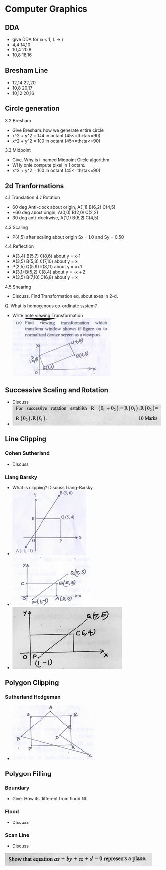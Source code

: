 # Computer Graphics

## DDA

- give DDA for m < 1, L -> r
- 4,4 14,10
- 10,4 20,8
- 10,8 18,16

## Bresham Line

- 12,14 22,20
- 10,8 20,17
- 10,12 20,16

## Circle generation

3.2 Bresham

- Give Bresham. how we generate entire circle
- x^2 + y^2 = 144 in octant (45<=theta<=90)
- x^2 + y^2 = 100 in octant (45<=theta<=90)

3.3 Midpoint

- Give. Why is it named Midpoint Circle algorithm.
- WHy onle compute pixel in 1 octant.
- x^2 + y^2 = 100 in octant (45<=theta<=90)

## 2d Tranformations

4.1 Translation
4.2 Rotation

- 60 deg Anti-clock about origin, A(1,1) B(6,2) C(4,5)
- +60 deg about origin, A(0,0) B(2,0) C(2,2)
- 30 deg anti-clockwise, A(1,1) B(6,2) C(4,5)

4.3 Scaling

- P(4,5) after scaling about origin Sx = 1.0 and Sy = 0.50


4.4 Reflection

- A(3,4) B(5,7) C(8,6) about y = x-1
- A(3,5) B(5,8) C(7,10) about y = x
- P(2,5) Q(5,9) R(8,11) about y = x+1
- A(3,1) B(5,2) C(8,4) about y = -x + 2
- A(3,5) B(7,10) C(6,8) about y = x


4.5 Shearing

- Discuss. Find Transformation eq. about axes in 2-d.

Q. What is homogenous co-ordinate system?

- Write note viewing Transformation
![Alt text](image.png)

## Successive Scaling and Rotation

- Discuss
- ![Alt text](image-2.png)

## Line Clipping

### Cohen Sutherland

- Discuss


### Liang Barsky

- What is clipping? Discuss Liang-Barsky.
- ![Alt text](image-1.png)
- ![Alt text](image-3.png)
- ![Alt text](image-6.png)


## Polygon Clipping

### Sutherland Hodgeman

- ![Alt text](image-4.png)

## Polygon Filling

### Boundary

- Give. How its different from flood fill.

### Flood

- Discuss

### Scan Line

- Discuss

![Alt text](image-5.png)